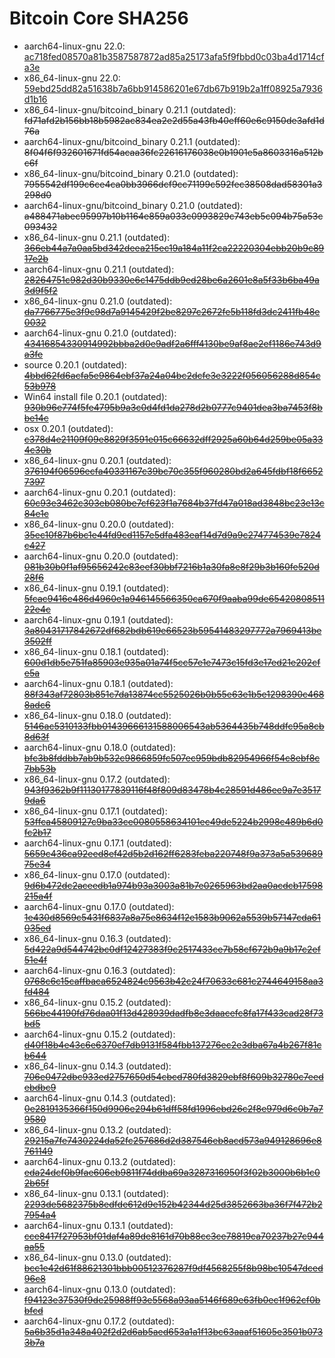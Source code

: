 # Bitcoin Core SHA256

* aarch64-linux-gnu 22.0: [ac718fed08570a81b3587587872ad85a25173afa5f9fbbd0c03ba4d1714cfa3e](https://bitcoin.org/bin/bitcoin-core-22.0/bitcoin-22.0-aarch64-linux-gnu.tar.gz)
* x86_64-linux-gnu 22.0: [59ebd25dd82a51638b7a6bb914586201e67db67b919b2a1ff08925a7936d1b16](https://bitcoin.org/bin/bitcoin-core-22.0/bitcoin-22.0-x86_64-linux-gnu.tar.gz)
* x86_64-linux-gnu/bitcoind_binary 0.21.1 (outdated): <s>fd71afd2b156bb18b5982ac834ea2e2d55a43fb40eff60e6c9150de3afd1d76a</s>
* aarch64-linux-gnu/bitcoind_binary 0.21.1 (outdated): <s>8f04f6f932601671fd54acaa36fc22616176038e0b1901e5a8603316a512bc6f</s>
* x86_64-linux-gnu/bitcoind_binary 0.21.0 (outdated): <s>7955542df199c6ce4ca0bb3966dcf9cc71199c592fec38508dad58301a3298d0</s>
* aarch64-linux-gnu/bitcoind_binary 0.21.0 (outdated): <s>a488471abec95997b10b1164e859a033c0993829c743eb5c094b75a53c093432</s>
* x86_64-linux-gnu 0.21.1 (outdated): [<s>366eb44a7a0aa5bd342deea215ec19a184a11f2ca22220304ebb20b9c8917e2b</s>](https://bitcoin.org/bin/bitcoin-core-0.21.1/bitcoin-0.21.1-x86_64-linux-gnu.tar.gz)
* aarch64-linux-gnu 0.21.1 (outdated): [<s>28264751c982d30b9330e6c1475ddb9ed28be6a2601e8a5f33b6ba49a3d9f5f2</s>](https://bitcoin.org/bin/bitcoin-core-0.21.1/bitcoin-0.21.1-aarch64-linux-gnu.tar.gz)
* x86_64-linux-gnu 0.21.0 (outdated): [<s>da7766775e3f9c98d7a9145429f2be8297c2672fe5b118fd3dc2411fb48e0032</s>](https://bitcoin.org/bin/bitcoin-core-0.21.0/bitcoin-0.21.0-x86_64-linux-gnu.tar.gz)
* aarch64-linux-gnu 0.21.0 (outdated): [<s>43416854330914992bbba2d0e9adf2a6fff4130be9af8ae2ef1186e743d9a3fe</s>](https://bitcoin.org/bin/bitcoin-core-0.21.0/bitcoin-0.21.0-aarch64-linux-gnu.tar.gz)
* source 0.20.1 (outdated): [<s>4bbd62fd6acfa5e9864ebf37a24a04bc2dcfe3e3222f056056288d854c53b978</s>](https://bitcoin.org/bin/bitcoin-core-0.20.1/bitcoin-0.20.1.tar.gz)
* Win64 install file 0.20.1 (outdated): [<s>930b96e774f5fe4795b9a3c0d4fd1da278d2b0777c9401dea3ba7453f8bbe14c</s>](https://bitcoin.org/bin/bitcoin-core-0.20.1/bitcoin-0.20.1-win64-setup.exe)
* osx 0.20.1 (outdated): [<s>c378d4e21109f09e8829f3591e015c66632dff2925a60b64d259be05a334c30b</s>](https://bitcoin.org/bin/bitcoin-core-0.20.1/bitcoin-0.20.1-osx.dmg)
* x86_64-linux-gnu 0.20.1 (outdated): [<s>376194f06596ecfa40331167c39bc70c355f960280bd2a645fdbf18f66527397</s>](https://bitcoin.org/bin/bitcoin-core-0.20.1/bitcoin-0.20.1-x86_64-linux-gnu.tar.gz)
* aarch64-linux-gnu 0.20.1 (outdated): [<s>60c93e3462c303eb080be7cf623f1a7684b37fd47a018ad3848bc23e13c84e1c</s>](https://bitcoin.org/bin/bitcoin-core-0.20.1/bitcoin-0.20.1-aarch64-linux-gnu.tar.gz)
* x86_64-linux-gnu 0.20.0 (outdated): [<s>35ec10f87b6bc1e44fd9cd1157e5dfa483eaf14d7d9a9c274774539e7824c427</s>](https://bitcoin.org/bin/bitcoin-core-0.20.0/bitcoin-0.20.0-x86_64-linux-gnu.tar.gz)
* aarch64-linux-gnu 0.20.0 (outdated): [<s>081b30b0f1af95656242c83eef30bbf7216b1a30fa8e8f29b3b160fe520d28f6</s>](https://bitcoin.org/bin/bitcoin-core-0.20.0/bitcoin-0.20.0-aarch64-linux-gnu.tar.gz)
* x86_64-linux-gnu 0.19.1 (outdated): [<s>5fcac9416e486d4960e1a946145566350ca670f9aaba99de6542080851122e4c</s>](https://bitcoin.org/bin/bitcoin-core-0.19.1/bitcoin-0.19.1-x86_64-linux-gnu.tar.gz)
* aarch64-linux-gnu 0.19.1 (outdated): [<s>3a80431717842672df682bdb619e66523b59541483297772a7969413be3502ff</s>](https://bitcoin.org/bin/bitcoin-core-0.19.1/bitcoin-0.19.1-aarch64-linux-gnu.tar.gz)
* x86_64-linux-gnu 0.18.1 (outdated): [<s>600d1db5e751fa85903e935a01a74f5cc57e1e7473c15fd3e17ed21e202cfe5a</s>](https://bitcoin.org/bin/bitcoin-core-0.18.1/bitcoin-0.18.1-x86_64-linux-gnu.tar.gz)
* aarch64-linux-gnu 0.18.1 (outdated): [<s>88f343af72803b851c7da13874cc5525026b0b55e63e1b5e1298390c4688adc6</s>](https://bitcoin.org/bin/bitcoin-core-0.18.1/bitcoin-0.18.1-aarch64-linux-gnu.tar.gz)
* x86_64-linux-gnu 0.18.0 (outdated): [<s>5146ac5310133fbb01439666131588006543ab5364435b748ddfc95a8cb8d63f</s>](https://bitcoin.org/bin/bitcoin-core-0.18.0/bitcoin-0.18.0-x86_64-linux-gnu.tar.gz)
* aarch64-linux-gnu 0.18.0 (outdated): [<s>bfc3b8fddbb7ab9b532c9866859fc507ec959bdb82954966f54c8ebf8c7bb53b</s>](https://bitcoin.org/bin/bitcoin-core-0.18.0/bitcoin-0.18.0-aarch64-linux-gnu.tar.gz)
* x86_64-linux-gnu 0.17.2 (outdated): [<s>943f9362b9f11130177839116f48f809d83478b4c28591d486ee9a7e35179da6</s>](https://bitcoin.org/bin/bitcoin-core-0.17.2/bitcoin-0.17.2-x86_64-linux-gnu.tar.gz)
* x86_64-linux-gnu 0.17.1 (outdated): [<s>53ffca45809127c9ba33ce0080558634101ec49de5224b2998c489b6d0fc2b17</s>](https://bitcoin.org/bin/bitcoin-core-0.17.1/bitcoin-0.17.1-x86_64-linux-gnu.tar.gz)
* aarch64-linux-gnu 0.17.1 (outdated): [<s>5659c436ca92eed8ef42d5b2d162ff6283feba220748f9a373a5a53968975e34</s>](https://bitcoin.org/bin/bitcoin-core-0.17.1/bitcoin-0.17.1-aarch64-linux-gnu.tar.gz)
* x86_64-linux-gnu 0.17.0 (outdated): [<s>9d6b472dc2aceedb1a974b93a3003a81b7e0265963bd2aa0acdcb17598215a4f</s>](https://bitcoin.org/bin/bitcoin-core-0.17.0/bitcoin-0.17.0-x86_64-linux-gnu.tar.gz)
* aarch64-linux-gnu 0.17.0 (outdated): [<s>1e430d8569c5431f6837a8a75e8634f12e1583b9062a5539b57147cda61035ed</s>](https://bitcoin.org/bin/bitcoin-core-0.17.0/bitcoin-0.17.0-aarch64-linux-gnu.tar.gz)
* x86_64-linux-gnu 0.16.3 (outdated): [<s>5d422a9d544742bc0df12427383f9c2517433ce7b58cf672b9a9b17c2ef51e4f</s>](https://bitcoin.org/bin/bitcoin-core-0.16.3/bitcoin-0.16.3-x86_64-linux-gnu.tar.gz)
* aarch64-linux-gnu 0.16.3 (outdated): [<s>0768c6c15caffbaca6524824c9563b42c24f70633c681c2744649158aa3fd484</s>](https://bitcoin.org/bin/bitcoin-core-0.16.3/bitcoin-0.16.3-aarch64-linux-gnu.tar.gz)
* x86_64-linux-gnu 0.15.2 (outdated): [<s>566be44190fd76daa01f13d428939dadfb8e3daacefc8fa17f433cad28f73bd5</s>](https://bitcoin.org/bin/bitcoin-core-0.15.2/bitcoin-0.15.2-x86_64-linux-gnu.tar.gz)
* aarch64-linux-gnu 0.15.2 (outdated): [<s>d40f18b4e43c6e6370ef7db9131f584fbb137276ec2e3dba67a4b267f81cb644</s>](https://bitcoin.org/bin/bitcoin-core-0.15.2/bitcoin-0.15.2-aarch64-linux-gnu.tar.gz)
* x86_64-linux-gnu 0.14.3 (outdated): [<s>706e0472dbc933ed2757650d54cbcd780fd3829ebf8f609b32780c7eedebdbc9</s>](https://bitcoin.org/bin/bitcoin-core-0.14.3/bitcoin-0.14.3-x86_64-linux-gnu.tar.gz)
* aarch64-linux-gnu 0.14.3 (outdated): [<s>0e2819135366f150d9906e294b61dff58fd1996ebd26c2f8e979d6c0b7a79580</s>](https://bitcoin.org/bin/bitcoin-core-0.14.3/bitcoin-0.14.3-aarch64-linux-gnu.tar.gz)
* x86_64-linux-gnu 0.13.2 (outdated): [<s>29215a7fe7430224da52fc257686d2d387546eb8acd573a949128696e8761149</s>](https://bitcoin.org/bin/bitcoin-core-0.13.2/bitcoin-0.13.2-x86_64-linux-gnu.tar.gz)
* aarch64-linux-gnu 0.13.2 (outdated): [<s>eda24dcf0b9fae606eb9811f74ddba69a3287316950f3f02b3000b6b1c02b65f</s>](https://bitcoin.org/bin/bitcoin-core-0.13.2/bitcoin-0.13.2-aarch64-linux-gnu.tar.gz)
* x86_64-linux-gnu 0.13.1 (outdated): [<s>2293de5682375b8edfde612d9e152b42344d25d3852663ba36f7f472b27954a4</s>](https://bitcoin.org/bin/bitcoin-core-0.13.1/bitcoin-0.13.1-x86_64-linux-gnu.tar.gz)
* aarch64-linux-gnu 0.13.1 (outdated): [<s>cce8417f27953bf01daf4a89de8161d70b88cc3ce78819ca70237b27c944aa55</s>](https://bitcoin.org/bin/bitcoin-core-0.13.1/bitcoin-0.13.1-aarch64-linux-gnu.tar.gz)
* x86_64-linux-gnu 0.13.0 (outdated): [<s>bcc1e42d61f88621301bbb00512376287f9df4568255f8b98bc10547dced96c8</s>](https://bitcoin.org/bin/bitcoin-core-0.13.0/bitcoin-0.13.0-x86_64-linux-gnu.tar.gz)
* aarch64-linux-gnu 0.13.0 (outdated): [<s>f94123e37530f9de25988ff93e5568a93aa5146f689e63fb0ec1f962cf0bbfcd</s>](https://bitcoin.org/bin/bitcoin-core-0.13.0/bitcoin-0.13.0-aarch64-linux-gnu.tar.gz)
* aarch64-linux-gnu 0.17.2 (outdated): [<s>5a6b35d1a348a402f2d2d6ab5aed653a1a1f13bc63aaaf51605e3501b0733b7a</s>](https://bitcoin.org/bin/bitcoin-core-0.17.2/bitcoin-0.17.2-aarch64-linux-gnu.tar.gz)

